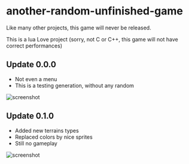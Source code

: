 # another-random-unfinished-game

Like many other projects, this game will never be released.

This is a lua Love project (sorry, not C or C++, this game will not have correct performances)

## Update 0.0.0
- Not even a menu
- This is a testing generation, without any random

![screenshot](https://cdn.discordapp.com/attachments/367698652505833484/855564860518301716/unknown.png)

## Update 0.1.0
- Added new terrains types
- Replaced colors by nice sprites
- Still no gameplay

![screenshot](https://cdn.discordapp.com/attachments/367698652505833484/855593889343733800/unknown.png)